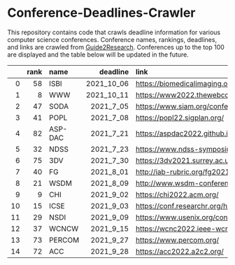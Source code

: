 # Conference-Deadlines-Crawler

This repository contains code that crawls deadline information for various computer science conferences. 
Conference names, rankings, deadlines, and links are crawled from [Guide2Research](https://www.guide2research.com/topconf/).
Conferences up to the top 100 are displayed and the table below will be updated in the future.

|    |   rank | name    |   deadline | link                                                  |
|---:|-------:|:--------|-----------:|:------------------------------------------------------|
|  0 |     58 | ISBI    | 2021_10_06 | https://biomedicalimaging.org/2022/                   |
|  1 |      8 | WWW     | 2021_10_11 | https://www2022.thewebconf.org/                       |
|  2 |     47 | SODA    |  2021_7_05 | https://www.siam.org/conferences/cm/conference/soda22 |
|  3 |     41 | POPL    |  2021_7_08 | https://popl22.sigplan.org/                           |
|  4 |     82 | ASP-DAC |  2021_7_21 | https://aspdac2022.github.io/index.html               |
|  5 |     32 | NDSS    |  2021_7_23 | https://www.ndss-symposium.org/ndss2022/              |
|  6 |     75 | 3DV     |  2021_7_30 | https://3dv2021.surrey.ac.uk/                         |
|  7 |     40 | FG      |  2021_8_01 | http://iab-rubric.org/fg2021/                         |
|  8 |     21 | WSDM    |  2021_8_09 | http://www.wsdm-conference.org/2022/                  |
|  9 |      9 | CHI     |  2021_9_02 | https://chi2022.acm.org/                              |
| 10 |     15 | ICSE    |  2021_9_03 | https://conf.researchr.org/home/icse-2022             |
| 11 |     29 | NSDI    |  2021_9_09 | https://www.usenix.org/conference/nsdi22              |
| 12 |     37 | WCNCW   |  2021_9_15 | https://wcnc2022.ieee-wcnc.org/                       |
| 13 |     73 | PERCOM  |  2021_9_27 | https://www.percom.org/                               |
| 14 |     72 | ACC     |  2021_9_28 | https://acc2022.a2c2.org/                             |
